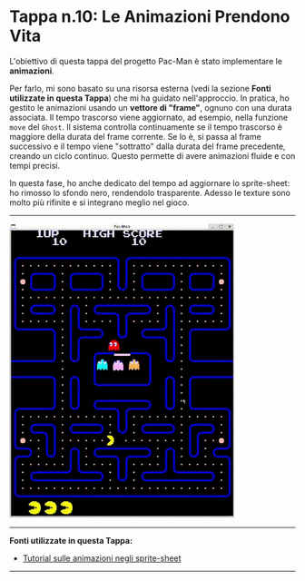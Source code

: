 # Tappa n.10: Le Animazioni Prendono Vita

L'obiettivo di questa tappa del progetto Pac-Man è stato  implementare le **animazioni**.

Per farlo, mi sono basato su una risorsa esterna (vedi la sezione **Fonti utilizzate in questa Tappa**) che mi ha guidato nell'approccio. In pratica, ho gestito le animazioni usando un **vettore di "frame"**, ognuno con una durata associata. Il tempo trascorso viene aggiornato, ad esempio, nella funzione `move` del `Ghost`. Il sistema controlla continuamente se il tempo trascorso è maggiore della durata del frame corrente. Se lo è, si passa al frame successivo e il tempo viene "sottratto" dalla durata del frame precedente, creando un ciclo continuo. Questo permette di avere animazioni fluide e con tempi precisi.

In questa fase, ho anche dedicato del tempo ad aggiornare lo sprite-sheet: ho rimosso lo sfondo nero, rendendolo trasparente. Adesso le texture sono molto più rifinite e si integrano meglio nel gioco.

---

![Demo del gioco con le animazioni](images/demo.gif)

---
**Fonti utilizzate in questa Tappa:**
* [Tutorial sulle animazioni negli sprite-sheet](https://stackoverflow.com/questions/52655335/animating-sprites-in-sfml-from-a-sprite-sheet)
---
